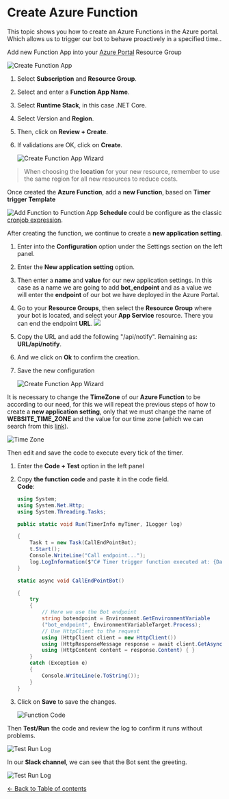 # Create Azure Function
This topic shows you how to create an Azure Functions in the Azure portal. Which allows us to trigger our bot to behave proactively in a specified time.. 

Add new Function App into your [Azure Portal](https://portal.azure.com/) Resource Group

![Create Function App](images/create-function-app.png)

1. Select **Subscription** and **Resource Group**.
1. Select and enter a **Function App Name**.
1. Select **Runtime Stack**, in this case .NET Core.
1. Select Version and **Region**.
1. Then, click on **Review + Create**.
1. If validations are OK, click on **Create**.

    
    ![Create Function App Wizard](images/create-function-app-wizard.png)

> When choosing the **location** for your new resource, remember to use the same region for all new resources to reduce costs.

 Once created the **Azure Function**, add a **new Function**, based on **Timer trigger Template**

![Add Function to Function App](images/add-function-to-function-app.png)
    **Schedule** could be configure as the classic [cronjob expression](https://docs.microsoft.com/en-us/azure/azure-functions/functions-bindings-timer?tabs=csharp#ncrontab-expressions).

After creating the function, we continue to create a **new application setting**.
1. Enter into the **Configuration** option under the Settings section on the left panel.
1. Enter the **New application setting** option.
1. Then enter a **name** and **value** for our new application settings. In this case as a name we are going to add **bot_endpoint** and as a value we will enter the **endpoint** of our bot we have deployed in the Azure Portal.
1. Go to your **Resource Groups**, then select the **Resource Group** where your bot is located, and select your **App Service** resource. There you can end the endpoint **URL**.
     ![](images/endpoint_bot.png)
1. Copy the URL and add the following "/api/notify". Remaining as: **URL/api/notify**.
1. And we click on **Ok** to confirm the creation.
1. Save the new configuration

    ![Create Function App Wizard](images/applicaction-setting.png)

It is necessary to change the **TimeZone** of our **Azure Function** to be according to our need, for this we will repeat the previous steps of how to create a **new application setting**, only that we must change the name of **WEBSITE_TIME_ZONE** and the value for our time zone (which we can search from this [link](https://docs.microsoft.com/en-us/windows-hardware/manufacture/desktop/default-time-zones)).  

![Time Zone](images/time-zone.png)


Then edit and save the code to execute every tick of the timer.   

1. Enter the **Code + Test** option in the left panel
1. Copy **the function code** and paste it in the code field.  
**Code**:

    ```C#
    using System;
    using System.Net.Http;
    using System.Threading.Tasks;

    public static void Run(TimerInfo myTimer, ILogger log)

    {
        Task t = new Task(CallEndPointBot);
        t.Start();
        Console.WriteLine("Call endpoint...");
        log.LogInformation($"C# Timer trigger function executed at: {DateTime.Now}");
    }

    static async void CallEndPointBot()

    {
        try
        {
            // Here we use the Bot endpoint
            string botendpoint = Environment.GetEnvironmentVariable
            ("bot_endpoint", EnvironmentVariableTarget.Process);
            // Use HttpClient to the request
            using (HttpClient client = new HttpClient())
            using (HttpResponseMessage response = await client.GetAsync(botendpoint))
            using (HttpContent content = response.Content) { }
        }
        catch (Exception e)
        {
            Console.WriteLine(e.ToString());
        }
    }
    ```
1. Click on **Save** to save the changes.


      ![Function Code](images/function-code.png)

Then **Test/Run** the code and review the log to confirm it runs without problems.

![Test Run Log](images/test-run-log.png)

In our **Slack channel**, we can see that the Bot sent the greeting.

![Test Run Log](images/test-birthday-bot.png)




[← Back to Table of contents](README.md#table-of-contents)
